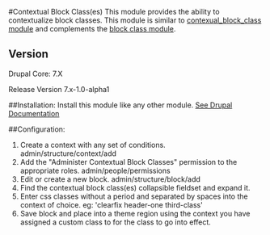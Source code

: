 #Contextual Block Class(es)
This module provides the ability to contextualize block classes. This module is similar to [contexual_block_class module](https://drupal.org/project/context_block_class) and complements the [block class module](https://drupal.org/project/block_class).
## Version
Drupal Core: 7.X

Release Version 7.x-1.0-alpha1

##Installation:
Install this module like any other module. [See Drupal Documentation](https://drupal.org/documentation/install/modules-themes/modules-7)

##Configuration:
1. Create a context with any set of conditions. admin/structure/context/add
2. Add the "Administer Contextual Block Classes" permission to the appropriate roles. admin/people/permissions
3. Edit or create a new block. admin/structure/block/add
4. Find the contextual block class(es) collapsible fieldset and expand it.
5. Enter css classes without a period and separated by spaces into the context of choice. eg: 'clearfix header-one third-class'
6. Save block and place into a theme region using the context you have assigned a custom class to for the class to go into effect.
